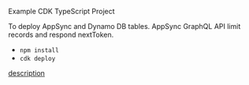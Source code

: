 Example CDK TypeScript Project

To deploy AppSync and Dynamo DB tables. AppSync GraphQL API limit records and respond nextToken.

* `npm install`
* `cdk deploy`

[description](https://figmentresearch.com/aws/cdkappsync-dynamo-limit)